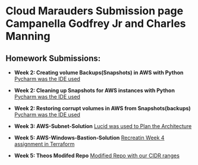 <h1>Cloud Marauders Submission page Campanella Godfrey Jr and Charles Manning</h1>

<h2>Homework Submissions:</h2>

- <b>Week 2: Creating volume Backups(Snapshots) in AWS with Python </b>
      [Pycharm was the IDE used](https://github.com/CloudMarauders/Creating-volume-Backups-Snapshots-in-AWS-with-Python.git)
  
- <b>Week 2: Cleaning up Snapshots for AWS instances with Python </b>
      [Pycharm was the IDE used](https://github.com/CloudMarauders/Cleaning-up-Snapshots-for-AWS-instances-with-Python.git)

 - <b>Week 2: Restoring corrupt volumes in AWS from Snapshots(backups)</b>
     [Pycharm was the IDE used](https://github.com/CloudMarauders/Restoring-corrupt-volumes-in-AWS-from-Snapshots-backups-.git)
   

 - <b>Week 3: AWS-Subnet-Solution</b>
       [Lucid was used to Plan the Architecture](https://github.com/CloudMarauders/AWS-Subnet-Solution.git)



 - <b>Week 5: AWS-Windows-Bastion-Solution</b>
       [Recreatin Week 4 assignment in Terraform](https://github.com/CloudMarauders/AWS-Terraform-VPC-Windowsbastion.git)

- <b>Week 5: Theos Modifed Repo</b>
       [Modified Repo with our CIDR ranges](https://github.com/CloudMarauders/Modified-Repo.git)

